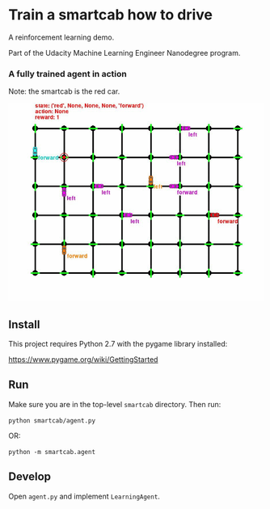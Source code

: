 # Train a smartcab how to drive

A reinforcement learning demo.

Part of the Udacity Machine Learning Engineer Nanodegree program.

### A fully trained agent in action

Note: the smartcab is the red car.

![Demo GIF](./smartcab.gif?raw=true)

## Install

This project requires Python 2.7 with the pygame library installed:

https://www.pygame.org/wiki/GettingStarted

## Run

Make sure you are in the top-level `smartcab` directory. Then run:

```python smartcab/agent.py```

OR:

```python -m smartcab.agent```

## Develop

Open `agent.py` and implement `LearningAgent`.
